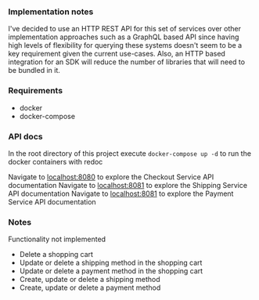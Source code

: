 ### Implementation notes

I've decided to use an HTTP REST API for this set of services over other implementation approaches such as a GraphQL 
based API since having high levels of flexibility for querying these systems doesn't seem to be a key requirement given 
the current use-cases. Also, an HTTP based integration for an SDK will reduce the number of libraries that
will need to be bundled in it.

### Requirements

- docker
- docker-compose

### API docs

In the root directory of this project execute `docker-compose up -d` to run the docker containers with redoc

Navigate to [localhost:8080](http://localhost:8080) to explore the Checkout Service API documentation
Navigate to [localhost:8081](http://localhost:8081) to explore the Shipping Service API documentation
Navigate to [localhost:8081](http://localhost:8082) to explore the Payment Service API documentation

### Notes

Functionality not implemented

- Delete a shopping cart
- Update or delete a shipping method in the shopping cart
- Update or delete a payment method in the shopping cart
- Create, update or delete a shipping method
- Create, update or delete a payment method
